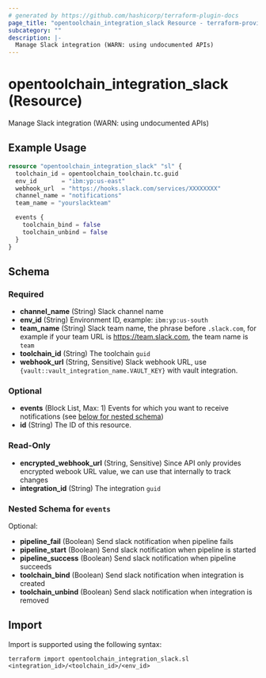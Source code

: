 ```yaml
---
# generated by https://github.com/hashicorp/terraform-plugin-docs
page_title: "opentoolchain_integration_slack Resource - terraform-provider-opentoolchain"
subcategory: ""
description: |-
  Manage Slack integration (WARN: using undocumented APIs)
---
```


# opentoolchain_integration_slack (Resource)

Manage Slack integration (WARN: using undocumented APIs)

## Example Usage

```terraform
resource "opentoolchain_integration_slack" "sl" {
  toolchain_id = opentoolchain_toolchain.tc.guid
  env_id       = "ibm:yp:us-east"
  webhook_url  = "https://hooks.slack.com/services/XXXXXXXX"
  channel_name = "notifications"
  team_name = "yourslackteam"

  events {
    toolchain_bind = false
    toolchain_unbind = false
  }
}
```

<!-- schema generated by tfplugindocs -->
## Schema

### Required

- **channel_name** (String) Slack channel name
- **env_id** (String) Environment ID, example: `ibm:yp:us-south`
- **team_name** (String) Slack team name, the phrase before `.slack.com`, for example if your team URL is https://team.slack.com, the team name is `team`
- **toolchain_id** (String) The toolchain `guid`
- **webhook_url** (String, Sensitive) Slack webhook URL, use `{vault::vault_integration_name.VAULT_KEY}` with vault integration.

### Optional

- **events** (Block List, Max: 1) Events for which you want to receive notifications (see [below for nested schema](#nestedblock--events))
- **id** (String) The ID of this resource.

### Read-Only

- **encrypted_webhook_url** (String, Sensitive) Since API only provides encrypted webook URL value, we can use that internally to track changes
- **integration_id** (String) The integration `guid`

<a id="nestedblock--events"></a>
### Nested Schema for `events`

Optional:

- **pipeline_fail** (Boolean) Send slack notification when pipeline fails
- **pipeline_start** (Boolean) Send slack notification when pipeline is started
- **pipeline_success** (Boolean) Send slack notification when pipeline succeeds
- **toolchain_bind** (Boolean) Send slack notification when integration is created
- **toolchain_unbind** (Boolean) Send slack notification when integration is removed

## Import

Import is supported using the following syntax:

```shell
terraform import opentoolchain_integration_slack.sl <integration_id>/<toolchain_id>/<env_id>
```
